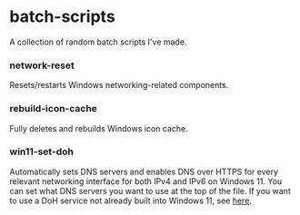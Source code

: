 # batch-scripts
A collection of random batch scripts I've made.

### network-reset
Resets/restarts Windows networking-related components.

### rebuild-icon-cache
Fully deletes and rebuilds Windows icon cache.

### win11-set-doh
Automatically sets DNS servers and enables DNS over HTTPS for every relevant networking interface for both IPv4 and IPv6 on Windows 11.
You can set what DNS servers you want to use at the top of the file.
If you want to use a DoH service not already built into Windows 11, see [here](https://www.elevenforum.com/t/enable-dns-over-https-doh-in-windows-11.280/post-7558).
